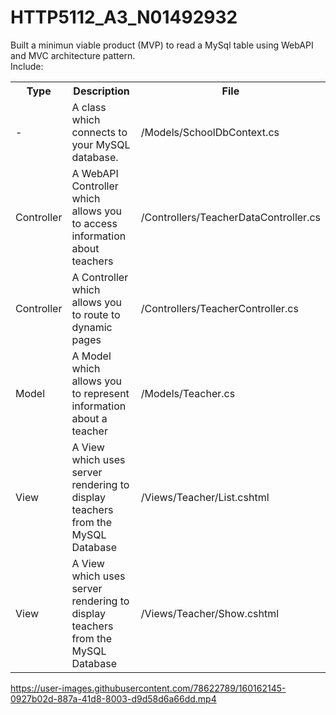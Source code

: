 # HTTP5112_A3_N01492932

Built a minimun viable product (MVP) to read a MySql table using WebAPI and MVC architecture pattern. 
<br>
Include:


<table>
      <tr>
            <th>Type</th>
            <th>Description</th>
             <th>File</th>
      </tr>
      <tr>
            <td>-</td>
            <td>A class which connects to your MySQL database.</td>
        <td>/Models/SchoolDbContext.cs</td>
      </tr>
      <tr>
            <td>Controller</td>
            <td>A WebAPI Controller which allows you to access information about teachers</td>
        <td>/Controllers/TeacherDataController.cs</td>
      </tr>
     <tr>
            <td>Controller</td>
            <td>A Controller which allows you to route to dynamic pages</td>
        <td>/Controllers/TeacherController.cs</td>
      </tr>
   <tr>
            <td>Model</td>
            <td>A Model which allows you to represent information about a teacher</td>
        <td>/Models/Teacher.cs</td>
      </tr>
   <tr>
            <td>View</td>
            <td>A View which uses server rendering to display teachers from the MySQL Database</td>
        <td>/Views/Teacher/List.cshtml</td>
      </tr>
    <tr>
            <td>View</td>
            <td>A View which uses server rendering to display teachers from the MySQL Database</td>
        <td>/Views/Teacher/Show.cshtml</td>
      </tr>
</table>


https://user-images.githubusercontent.com/78622789/160162145-0927b02d-887a-41d8-8003-d9d58d6a66dd.mp4
